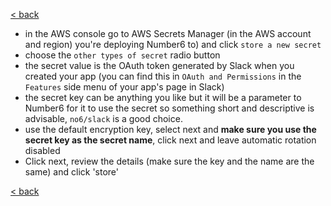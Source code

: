 [< back](./)

- in the AWS console go to AWS Secrets Manager (in the AWS account and region) you're deploying Number6 to) and click `store a new secret`
- choose the `other types of secret` radio button
- the secret value is the OAuth token generated by Slack when you created your app (you can find this in `OAuth and Permissions` in the `Features` side menu of your app's page in Slack)
- the secret key can be anything you like but it will be a parameter to Number6 for it to use the secret so something short and descriptive is advisable, `no6/slack` is a good choice.
- use the default encryption key, select next and __make sure you use the secret key as the secret name__, click next and leave automatic rotation disabled
- Click next, review the details (make sure the key and the name are the same) and click 'store'

[< back](./)
